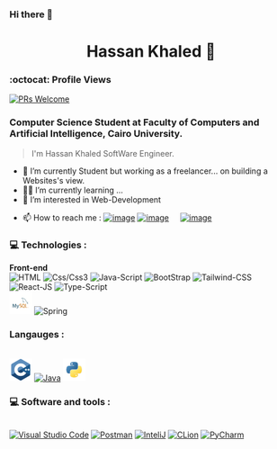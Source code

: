 ### Hi there 👋

<!--
**Hassan-Khaled-Hassan/Hassan-Khaled-Hassan** is a ✨ _special_ ✨ repository because its `README.md` (this file) appears on your GitHub profile.

Here are some ideas to get you started:

- 🔭 I’m currently working on ...
- 🌱 I’m currently learning ...
- 👯 I’m looking to collaborate on ...
- 🤔 I’m looking for help with ...
- 💬 Ask me about ...
- 📫 How to reach me: ...
- 😄 Pronouns: ...
- ⚡ Fun fact: ...
-->

<h1 align = 'center'>Hassan Khaled 👋</h1>

### :octocat: Profile Views

[![PRs Welcome](https://komarev.com/ghpvc/?username=Hassan-Khaled-Hassan&label=Profile%20views&color=0e75b6&style=flat)]((https://github.com/Hassan-Khaled-Hassan))
### Computer Science Student at Faculty of Computers and Artificial Intelligence, Cairo University.

> I'm Hassan Khaled SoftWare Engineer.

- 🔭 I’m currently Student but working as a freelancer... on building a Websites's view.
- 👨‍💻  I’m currently learning ...
- 👀 I’m interested in Web-Development
<!-- - 🎯 Pesonal Portfolio Website: [Portfolio](https://larrymahumot.github.io/) -->
- 📫 How to reach me : <a target="_blank" rel="noopener noreferrer nofollow" href="mailto: hassan.23987546@gmail.com"><img src="https://user-images.githubusercontent.com/112272836/215079596-072098c2-d4b9-44ff-a327-489ca029aa75.png" alt="image" style="max-width: 100%;width:40px;height:40px;"></a>  <a target="_blank" rel="noopener noreferrer nofollow" href="https://www.linkedin.com/in/hassan-khaled-0438a3247/"><img src="https://user-images.githubusercontent.com/112272836/215079502-3d1bf17f-345f-48b0-8276-ff1a1e370742.png" alt="image" style="max-width: 100%;width:40px;height:40px;"><a target="_blank" rel="noopener noreferrer nofollow" href="https://www.facebook.com/profile.php?id=100014021197613" style="margin:0 10px"><img src="https://th.bing.com/th/id/R.2bad70f2d08429a28dfbebd4c237924b?rik=vgEdhJ%2f%2biiEnQQ&riu=http%3a%2f%2fpngimg.com%2fuploads%2ffacebook_logos%2ffacebook_logos_PNG19748.png&ehk=0ZiZ04ZZ6mSJ5oyPxBh1gy4FSYhegWTWyDpCiI73sbw%3d&risl=&pid=ImgRaw&r=0" alt="image" style="max-width: 100%;width:40px;height:40px;margin:0 10px"></a>

### 💻 Technologies :
   <div style="margin-left=25px;">
      <div>
        <h4 style="padding:0;margin:0;">Front-end</h4>
         <img width="40px" title = "HTML" src="https://cdn.jsdelivr.net/gh/devicons/devicon/icons/html5/html5-original.svg" /> 
         <img width="40px" title = "Css/Css3" src="https://cdn.jsdelivr.net/gh/devicons/devicon/icons/css3/css3-plain.svg" /> 
         <img width="40px" title = "Java-Script" src="https://cdn.jsdelivr.net/gh/devicons/devicon/icons/javascript/javascript-original.svg" />
         <img width="40px" title = "BootStrap" src="https://user-images.githubusercontent.com/25181517/183898054-b3d693d4-dafb-4808-a509-bab54cf5de34.png" />
         <img width="40px" title = "Tailwind-CSS" src="https://trendgems.com/wp-content/uploads/2021/10/tailwind1-1080x675.jpg" />
         <img width="40px" title = "React-JS" src="https://th.bing.com/th/id/OIP.T9Y8u-4S5csWV8wOjaO2qwHaDt?rs=1&pid=ImgDetMain" />
         <img width="40px" title = "Type-Script" src="https://upload.wikimedia.org/wikipedia/commons/thumb/4/4c/Typescript_logo_2020.svg/1200px-Typescript_logo_2020.svg.png" />
         </div>
        <div>
            <img width="40px" title = "MySql" src="https://raw.githubusercontent.com/github/explore/80688e429a7d4ef2fca1e82350fe8e3517d3494d/topics/mysql/mysql.png">
            <img width="40px" title="Spring" src="https://user-images.githubusercontent.com/25181517/117201470-f6d56780-adec-11eb-8f7c-e70e376cfd07.png">
        </div>
        <div>
    </div>
      
### Langauges :
   <p>
      <br>
      <a href="#"><img width="40px" title = "C++" alt="C++" 
                   src="https://raw.githubusercontent.com/github/explore/80688e429a7d4ef2fca1e82350fe8e3517d3494d/topics/cpp/cpp.png"></a>
      <a href="#"><img width="40px" title = "Java" src="https://user-images.githubusercontent.com/25181517/117201156-9a724800-adec-11eb-9a9d-3cd0f67da4bc.png"></a>
      <a href="#"><img width="40px" title = "Python"src="https://raw.githubusercontent.com/github/explore/80688e429a7d4ef2fca1e82350fe8e3517d3494d/topics/python/python.png"></a>
      <a href="#"></a>
   </p>
   
### 💻 Software and tools :
   <p>
      <br>
      <a href="#"><img title = "Visual Studio Code" width ="40px" alt="Visual Studio Code" src="https://user-images.githubusercontent.com/29654835/27530003-e78876b8-5a13-11e7-8863-83fbdb900f72.png"></a>
      <a href="#"><img title = "Postman" width = "40px" src="https://user-images.githubusercontent.com/25181517/192109061-e138ca71-337c-4019-8d42-4792fdaa7128.png"></a>
      <a href="#"><img title = "InteliJ" width = "40px" src="https://user-images.githubusercontent.com/25181517/192108890-200809d1-439c-4e23-90d3-b090cf9a4eea.png"></a>
      <a href="#"><img title = "CLion" width = "40px" src="https://static-00.iconduck.com/assets.00/jb-clion-icon-256x256-mysjii3d.png"></a>
      <a href="#"><img title = "PyCharm" width = "40px" src="https://static-00.iconduck.com/assets.00/pycharm-icon-512x512-wd58qkwx.png"></a>
   </p>
